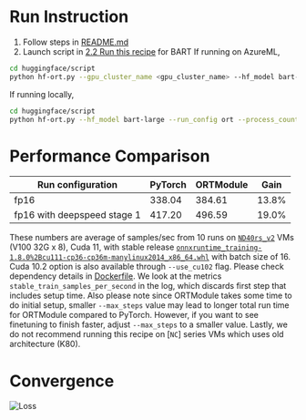 # Run Instruction
1. Follow steps in [README.md](README.md)
2. Launch script in [2.2 Run this recipe](README.md#2.2-Run-this-recipe) for BART
If running on AzureML,
```bash
cd huggingface/script
python hf-ort.py --gpu_cluster_name <gpu_cluster_name> --hf_model bart-large --run_config ort
```
If running locally, 
```bash
cd huggingface/script
python hf-ort.py --hf_model bart-large --run_config ort --process_count <process_count> --local_run
```

# Performance Comparison
| Run configuration           | PyTorch | ORTModule | Gain  |
| -----------------           | ------- | --------- | ----- |
| fp16                        | 338.04  | 384.61    | 13.8% |
| fp16 with deepspeed stage 1 | 417.20  | 496.59    | 19.0% |

These numbers are average of samples/sec from 10 runs on [`ND40rs_v2`](https://azure.microsoft.com/en-us/pricing/details/machine-learning/) VMs (V100 32G x 8), Cuda 11, with stable release [`onnxruntime_training-1.8.0%2Bcu111-cp36-cp36m-manylinux2014_x86_64.whl`](https://onnxruntimepackages.z14.web.core.windows.net/onnxruntime_stable_cu111.html) with batch size of 16. Cuda 10.2 option is also available through `--use_cu102` flag. Please check dependency details in [Dockerfile](docker/Dockerfile). We look at the metrics `stable_train_samples_per_second` in the log, which discards first step that includes setup time. Also please note since ORTModule takes some time to do initial setup, smaller `--max_steps` value may lead to longer total run time for ORTModule compared to PyTorch. However, if you want to see finetuning to finish faster, adjust `--max_steps` to a smaller value. Lastly, we do not recommend running this recipe on [`NC`] series VMs which uses old architecture (K80).

# Convergence
![Loss](loss_curve/bart.png)